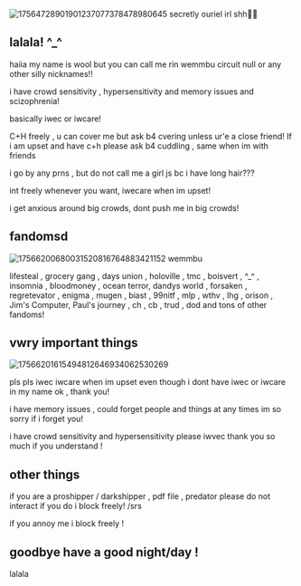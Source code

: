 ![17564728901901237077378478980645](https://github.com/user-attachments/assets/ee217d9d-6042-4d30-99dd-f7b830d5189d)
secretly ouriel irl shh🤫🤫

## lalala! ^_^ 

haiia my name is wool but you can call me rin wemmbu circuit null or any other silly nicknames!!

i have crowd sensitivity , hypersensitivity and memory issues and scizophrenia! 

basically iwec or iwcare!

C+H freely , u can cover me but ask b4 cvering unless ur'e a close friend!
If i am upset and have c+h please ask b4 cuddling , same when im with friends

i go by any prns , but do not call me a girl js bc i have long hair???

int freely whenever you want, iwecare when im upset!

i get anxious around big crowds, dont push me in big crowds!

## fandomsd

![17566200680031520816764883421152](https://github.com/user-attachments/assets/b2e55f11-7141-4659-88ae-57c3f882cc6c)
wemmbu

lifesteal , grocery gang , days union , holoville , tmc , boisvert , ^_^ , insomnia , bloodmoney , ocean terror, dandys world , forsaken , regretevator , enigma , mugen , biast , 99nitf , mlp , wthv , lhg , orison , Jim's Computer, Paul's journey , ch , cb , trud , dod and tons of other fandoms!

## vwry important things 

![17566201615494812646934062530269](https://github.com/user-attachments/assets/aa2899e4-e119-461b-82f1-f9faf49d38c2)


pls pls iwec iwcare when im upset even though i dont have iwec or iwcare in my name ok , thank you!

i have memory issues , could forget people and things at any times im so sorry if i forget you!

i have crowd sensitivity and hypersensitivity please iwvec thank you so much if you understand !

## other things

if you are a proshipper / darkshipper , pdf file , predator please do not interact if you do i block freely! /srs

if you annoy me i block freely !

## goodbye have a good night/day !
   lalala
